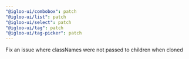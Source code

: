 ```yaml
---
"@igloo-ui/combobox": patch
"@igloo-ui/list": patch
"@igloo-ui/select": patch
"@igloo-ui/tag": patch
"@igloo-ui/tag-picker": patch
---
```


Fix an issue where classNames were not passed to children when cloned

